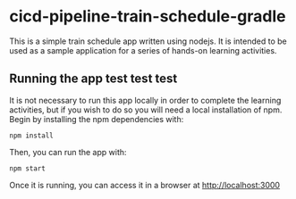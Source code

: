 # cicd-pipeline-train-schedule-gradle

This is a simple train schedule app written using nodejs. It is intended to be used as a sample application for a series of hands-on learning activities.

## Running the app test test test

It is not necessary to run this app locally in order to complete the learning activities, but if you wish to do so you will need a local installation of npm. Begin by installing the npm dependencies with:

    npm install

Then, you can run the app with:

    npm start

Once it is running, you can access it in a browser at [http://localhost:3000](http://localhost:3000)
